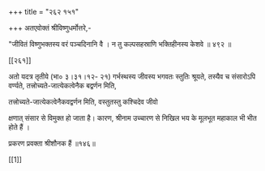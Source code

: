 +++
title = "२६२ १५१"

+++
अतएवोक्तं श्रीविष्णुधर्मोत्तरे,- 

"जीवितं विष्णुभक्तस्य वरं पञ्चदिनानि वै । न तु कल्पसहस्राणि भक्तिहीनस्य केशवे ॥ ४९२ ॥ 

[[२६१]]

अतो यदत्र तृतीये (भा० ३।३१।१२- २१) गर्भस्थस्य जीवस्य भगवतः स्तुतिः श्रूयते, तस्यैव च संसारोऽपि वर्ण्यते, तत्त्रोच्यते-जात्येकत्वेनैक बद्वर्णन मिति, 

तत्त्रोच्यते-जात्येकत्वेनैकवद्वर्णन मिति, वस्तुतस्तु कश्चिदेव जीवो 

क्षणात् संसार से विमुक्त हो जाता है। कारण, श्रीनाम उच्चारण से निखिल भय के मूलभूत महाकाल भी भीत होते हैं । 

प्रकरण प्रवक्ता श्रीशौनक हैं ॥१४६॥ 

[[1]]
